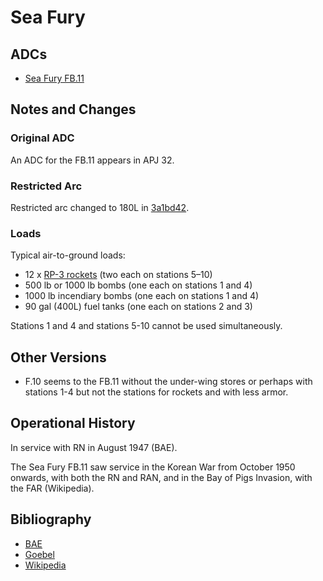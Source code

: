 # Sea Fury

## ADCs

- [Sea Fury FB.11](Sea%20Fury%20FB.11.json)

## Notes and Changes

### Original ADC

An ADC for the FB.11 appears in APJ 32. 

### Restricted Arc

Restricted arc changed to 180L in [3a1bd42](https://github.com/alanwatsonforster/glass/commit/3a1bd42f22d1a9c44ca8afdfb01578f9580949f4).

### Loads

Typical air-to-ground loads:

- 12 x [RP-3 rockets](https://en.wikipedia.org/wiki/RP-3) (two each on stations 5–10)
- 500 lb or 1000 lb bombs (one each on stations 1 and 4)
- 1000 lb incendiary bombs (one each on stations 1 and 4)
- 90 gal (400L) fuel tanks (one each on stations 2 and 3)

Stations 1 and 4 and stations 5-10 cannot be used simultaneously.

## Other Versions

- F.10 seems to the FB.11 without the under-wing stores or perhaps with stations 1-4 but not the stations for rockets and with less armor.

## Operational History

In service with RN in August 1947 (BAE).

The Sea Fury FB.11 saw service in the Korean War from October 1950 onwards, with both the RN and RAN, and in the Bay of Pigs Invasion, with the FAR (Wikipedia).

## Bibliography

- [BAE](https://www.baesystems.com/en/heritage/hawker-fury---sea-fury)
- [Goebel](https://www.airvectors.net/avcfury.html)
- [Wikipedia](https://en.wikipedia.org/wiki/Hawker_Sea_Fury)